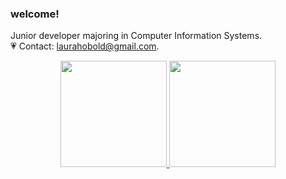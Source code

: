 ### welcome! 


Junior developer majoring in Computer Information Systems.<br/>
💗 Contact: laurahobold@gmail.com.<br/>

<div align="center">
  <a href="https://github.com/laurahobold">
  <img height="170em" src="https://github-readme-stats.vercel.app/api?username=laurahobold&show_icons=false&theme=tokyonight&include_all_commits=true&count_private=true"/>
  <img height="170em" src="https://github-readme-stats.vercel.app/api/top-langs/?username=laurahobold&layout=compact&langs_count=7&theme=tokyonight"/>
</div>
